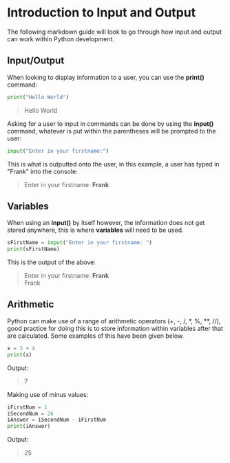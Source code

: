 # Introduction to Input and Output
The following markdown guide will look to go through how input and output can work within Python development.

## Input/Output
When looking to display information to a user, you can use the **print()** command:
```python
print("Hello World")
```
> Hello World

Asking for a user to input in commands can be done by using the **input()** command, whatever is put within the parentheses will be prompted to the user:
```python
input("Enter in your firstname:")
```
This is what is outputted onto the user, in this example, a user has typed in "Frank" into the console:
> Enter in your firstname: **Frank**

## Variables
When using an **input()** by itself however, the information does not get stored anywhere, this is where **variables** will need to be used.
```python
sFirstName = input("Enter in your firstname: ")
print(sFirstName)
```
This is the output of the above:
> Enter in your firstname: **Frank**<br/>
> Frank

## Arithmetic
Python can make use of a range of arithmetic operators (+, -, /, *, %, **, //), good practice for doing this is to store information within variables after that are calculated. Some examples of this have been given below.
```python
x = 3 + 4
print(x)
```
Output:
>7

Making use of minus values:
```python
iFirstNum = 1
iSecondNum = 26
iAnswer = iSecondNum - iFirstNum
print(iAnswer)
```
Output:
>25